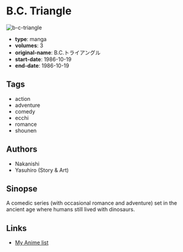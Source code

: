 # B.C. Triangle

![b-c-triangle](https://cdn.myanimelist.net/images/manga/1/32162.jpg)

-   **type**: manga
-   **volumes**: 3
-   **original-name**: B.C.トライアングル
-   **start-date**: 1986-10-19
-   **end-date**: 1986-10-19

## Tags

-   action
-   adventure
-   comedy
-   ecchi
-   romance
-   shounen

## Authors

-   Nakanishi
-   Yasuhiro (Story & Art)

## Sinopse

A comedic series (with occasional romance and adventure) set in the ancient age where humans still lived with dinosaurs.

## Links

-   [My Anime list](https://myanimelist.net/manga/20362/BC_Triangle)
